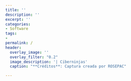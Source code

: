 ```yaml
---
title: ''
description: ''
excerpt: ''
categories:
- Software
tags:
- 
permalink: /
header:
  overlay_image: ''
  overlay_filter: "0.2"
  image_description: '| Ciberninjas'
  caption: "**Créditos**: Captura creada por ROSEPAC"

---
```


> 